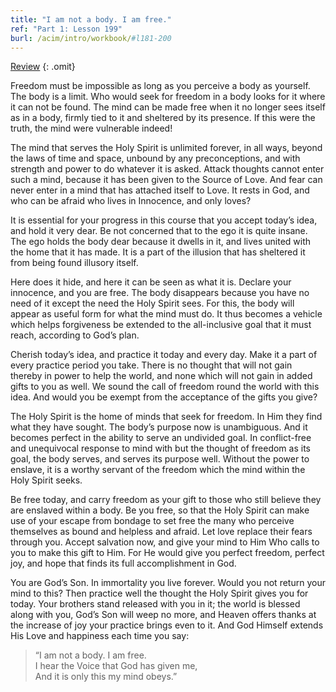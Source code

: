 ```yaml
---
title: "I am not a body. I am free."
ref: "Part 1: Lesson 199"
burl: /acim/intro/workbook/#l181-200
---
```


<a class="hide-review" href="/acim/workbook/l219/#l199">Review</a>
{: .omit}

Freedom must be impossible as long as you perceive a body as
yourself. The body is a limit. Who would seek for freedom in a body looks
for it where it can not be found. The mind can be made free when it no
longer sees itself as in a body, firmly tied to it and sheltered by its
presence. If this were the truth, the mind were vulnerable indeed!

The mind that serves the Holy Spirit is unlimited forever, in all ways,
beyond the laws of time and space, unbound by any preconceptions, and
with strength and power to do whatever it is asked. Attack thoughts
cannot enter such a mind, because it has been given to the Source of
Love. And fear can never enter in a mind that has attached itself to
Love. It rests in God, and who can be afraid who lives in Innocence, and
only loves?

It is essential for your progress in this course that you accept today’s
idea, and hold it very dear. Be not concerned that to the ego it is
quite insane. The ego holds the body dear because it dwells in it, and
lives united with the home that it has made. It is a part of the
illusion that has sheltered it from being found illusory itself.

Here does it hide, and here it can be seen as what it is. Declare your
innocence, and you are free. The body disappears because you have no
need of it except the need the Holy Spirit sees. For this, the body will
appear as useful form for what the mind must do. It thus becomes a
vehicle which helps forgiveness be extended to the all-inclusive goal
that it must reach, according to God’s plan.

Cherish today’s idea, and practice it today and every day. Make it a
part of every practice period you take. There is no thought that will not
gain thereby in power to help the world, and none which will not gain in
added gifts to you as well. We sound the call of freedom round the world
with this idea. And would you be exempt from the acceptance of the gifts
you give?

The Holy Spirit is the home of minds that seek for freedom. In Him they
find what they have sought. The body’s purpose now is unambiguous. And
it becomes perfect in the ability to serve an
undivided goal. In conflict-free and unequivocal response to mind with
but the thought of freedom as its goal, the body serves, and serves its
purpose well. Without the power to enslave, it is a worthy servant of
the freedom which the mind within the Holy Spirit seeks.

Be free today, and carry freedom as your gift to those who still believe
they are enslaved within a body. Be you free, so that the Holy Spirit
can make use of your escape from bondage to set free the many who
perceive themselves as bound and helpless and afraid. Let love replace
their fears through you. Accept salvation now, and give your mind to Him
Who calls to you to make this gift to Him. For He would give you perfect
freedom, perfect joy, and hope that finds its full accomplishment in
God.

You are God’s Son. In immortality you live forever. Would you not return
your mind to this? Then practice well the thought the Holy Spirit gives
you for today. Your brothers stand released with you in it; the world is
blessed along with you, God’s Son will weep no more, and Heaven offers
thanks at the increase of joy your practice brings even to it. And God
Himself extends His Love and happiness each time you say:

> “I am not a body. I am free.<br/>
> I hear the Voice that God has given me,<br/>
> And it is only this my mind obeys.”

